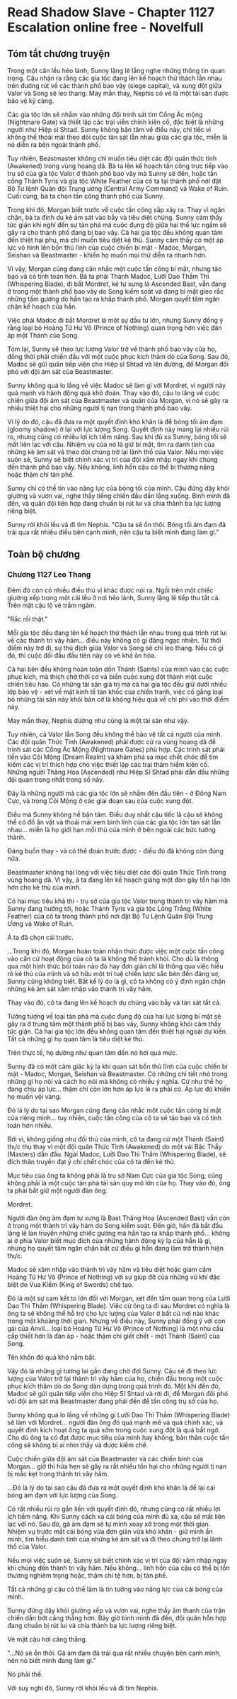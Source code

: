 # Read Shadow Slave - Chapter 1127 Escalation online free - Novelfull

## Tóm tắt chương truyện

Trong một căn lều hẻo lánh, Sunny lặng lẽ lắng nghe những thông tin quan trọng. Cậu nhận ra rằng các gia tộc đang lên kế hoạch thử thách lẫn nhau trên đường rút về các thành phố bao vây (siege capital), và xung đột giữa Valor và Song sẽ leo thang. May mắn thay, Nephis có vẻ là một tài sản được bảo vệ kỹ càng.

Các gia tộc lớn sẽ nhắm vào những đội trinh sát tìm Cổng Ác mộng (Nightmare Gate) và thiết lập các trại viễn chinh kiên cố, đặc biệt là những người như Hiệp sĩ Shtad. Sunny không bận tâm về điều này, chỉ tiếc vì không thể thoải mái theo dõi cuộc tàn sát lẫn nhau giữa các gia tộc, miễn là nó diễn ra bên ngoài thành phố.

Tuy nhiên, Beastmaster không chỉ muốn tiêu diệt các đội quân thức tỉnh (Awakened) trong vùng hoang dã. Bà ta lên kế hoạch tấn công trực tiếp vào trụ sở của gia tộc Valor ở thành phố bao vây mà Sunny sẽ đến, hoặc tấn công Thánh Tyris và gia tộc White Feather của cô ta tại thành phố nơi đặt Bộ Tư lệnh Quân đội Trung ương (Central Army Command) và Wake of Ruin. Cuối cùng, bà ta chọn tấn công thành phố của Sunny.

Trong khi đó, Morgan biết trước về cuộc tấn công sắp xảy ra. Thay vì ngăn chặn, bà ta định dụ kẻ ám sát vào bẫy và tiêu diệt chúng. Sunny cảm thấy tức giận khi nghĩ đến sự tàn phá mà cuộc đụng độ giữa hai thế lực ngầm sẽ gây ra cho thành phố đang bị bao vây. Cả hai gia tộc đều không quan tâm đến thiệt hại phụ, mà chỉ muốn tiêu diệt kẻ thù. Sunny cảm thấy có một áp lực vô hình lên bốn thủ lĩnh của cuộc chiến bí mật - Madoc, Morgan, Seishan và Beastmaster - khiến họ muốn mọi thứ diễn ra nhanh hơn.

Vì vậy, Morgan cũng đang cân nhắc một cuộc tấn công bí mật, nhưng táo bạo và có tính toán hơn. Bà ta phái Thánh Madoc, Lưỡi Dao Thầm Thì (Whispering Blade), đi bắt Mordret, kẻ tự xưng là Ascended Bast, vẫn đang ở trong một thành phố bao vây do Song kiểm soát và đang bí mật gieo rắc những tấm gương do hắn tạo ra khắp thành phố. Morgan quyết tâm ngăn chặn kế hoạch của hắn.

Việc phái Madoc đi bắt Mordret là một sự đầu tư lớn, nhưng Sunny đồng ý rằng loại bỏ Hoàng Tử Hư Vô (Prince of Nothing) quan trọng hơn việc đàn áp một Thánh của Song.

Tóm lại, Sunny sẽ theo lực lượng Valor trở về thành phố bao vây của họ, đồng thời phải chiến đấu với một cuộc phục kích thăm dò của Song. Sau đó, Madoc sẽ gửi quân tiếp viện cho Hiệp sĩ Shtad và lên đường, để Morgan đối phó với đội ám sát của Beastmaster.

Sunny không quá lo lắng về việc Madoc sẽ làm gì với Mordret, vì người này quá mạnh và hành động quá khó đoán. Thay vào đó, cậu lo lắng về cuộc chiến giữa đội ám sát của Beastmaster và quân của Morgan, vì nó sẽ gây ra nhiều thiệt hại cho những người tị nạn trong thành phố bao vây.

Vì lý do đó, cậu đã đưa ra một quyết định khó khăn là để bóng tối ảm đạm (gloomy shadow) ở lại với lực lượng Song. Quyết định này mang lại nhiều rủi ro, nhưng cũng có nhiều lợi ích tiềm năng. Sau khi đủ xa Sunny, bóng tối sẽ mất liên lạc với cậu. Nhiệm vụ của nó là giữ bí mật, tìm ra danh tính của những kẻ ám sát và theo dõi chúng trở lại lãnh thổ của Valor. Nếu mọi việc suôn sẻ, Sunny sẽ biết chính xác vị trí của đội xâm nhập ngay khi chúng đến thành phố bao vây. Nếu không, linh hồn cậu có thể bị thương nặng hoặc thậm chí tàn phế.

Sunny chỉ có thể tin vào năng lực của bóng tối của mình. Cậu đứng dậy khỏi giường và vươn vai, nghe thấy tiếng chiến đấu dần lắng xuống. Bình minh đã đến, và quân đội liên hợp đang chuẩn bị rút lui và chia thành ba lực lượng riêng biệt.

Sunny rời khỏi lều và đi tìm Nephis. "Cậu ta sẽ ổn thôi. Bóng tối ảm đạm đã trải qua rất nhiều điều bên cạnh mình, nên cậu ta biết mình đang làm gì."

## Toàn bộ chương

### Chương 1127 Leo Thang

Đêm đó còn có nhiều điều thú vị khác được nói ra. Ngồi trên một chiếc giường xếp trong một cái lều ở nơi hẻo lánh, Sunny lặng lẽ tiếp thu tất cả. Trên mặt cậu lộ vẻ trầm ngâm.

"Rắc rối thật."

Mỗi gia tộc đều đang lên kế hoạch thử thách lẫn nhau trong quá trình rút lui về các thành trì vây hãm... điều này không có gì đáng ngạc nhiên. Từ thời điểm này trở đi, sự thù địch giữa Valor và Song sẽ chỉ leo thang. Nếu có gì đó, thì cuộc đối đầu đầu tiên này có vẻ khá ôn hòa.

Cả hai bên đều không hoàn toàn dồn Thánh (Saints) của mình vào các cuộc phục kích, mà thích chờ thời cơ và biến cuộc xung đột thành một cuộc chiến tiêu hao. Có những tài sản giá trị mà cả hai gia tộc đều giữ dưới nhiều lớp bảo vệ - xét về mặt kinh tế tàn khốc của chiến tranh, việc cố gắng loại bỏ những tài sản này khỏi bàn cờ là không hiệu quả về chi phí vào thời điểm này.

May mắn thay, Nephis dường như cũng là một tài sản như vậy.

Tuy nhiên, cả Valor lẫn Song đều không thể bảo vệ tất cả người của mình. Các đội quân Thức Tỉnh (Awakened) phải được cử ra vùng hoang dã để trinh sát các Cổng Ác Mộng (Nightmare Gates) phù hợp. Các trinh sát phải tiến vào Cõi Mộng (Dream Realm) và khám phá sa mạc chết chóc để tìm kiếm các vị trí thích hợp cho việc thiết lập các trại thám hiểm kiên cố. Những người Thăng Hoa (Ascended) như Hiệp Sĩ Shtad phải dẫn đầu những đội quan trọng nhất trong số này.

Đây là những người mà các gia tộc lớn sẽ nhắm đến đầu tiên - ở Đông Nam Cực, và trong Cõi Mộng ở các giai đoạn sau của cuộc xung đột.

Điều mà Sunny không hề bận tâm. Điều duy nhất cậu tiếc là cậu sẽ không thể có đồ ăn vặt và thoải mái xem binh lính của các gia tộc lớn tàn sát lẫn nhau... miễn là họ giới hạn mối thù của mình ở bên ngoài các bức tường thành.

Đáng buồn thay - và có thể đoán trước được - điều đó đã không còn đúng nữa.

Beastmaster không hài lòng với việc tiêu diệt các đội quân Thức Tỉnh trong vùng hoang dã. Vì vậy, ả ta đang lên kế hoạch giáng một đòn gây tổn hại lớn hơn cho kẻ thù của mình.

Có hai mục tiêu khả thi - trụ sở của gia tộc Valor trong thành trì vây hãm mà Sunny đang hướng tới, hoặc Thánh Tyris và gia tộc Lông Trắng (White Feather) của cô ta trong thành phố nơi đặt Bộ Tư Lệnh Quân Đội Trung Ương và Wake of Ruin.

Ả ta đã chọn cái trước.

...Trong khi đó, Morgan hoàn toàn nhận thức được việc một cuộc tấn công vào căn cứ hoạt động của cô ta là không thể tránh khỏi. Cho dù là thông qua một hình thức bói toán nào đó hay đơn giản chỉ là thông qua việc hiểu rõ kẻ thù của mình và sở hữu một trí tuệ chiến lược sắc bén đến đáng sợ, Sunny cũng không biết. Bất kể lý do là gì, cô ta không có ý định ngăn chặn những kẻ ám sát xâm nhập vào thành trì vây hãm.

Thay vào đó, cô ta đang lên kế hoạch dụ chúng vào bẫy và tàn sát tất cả.

Tưởng tượng về loại tàn phá mà cuộc đụng độ của hai lực lượng bí mật sẽ gây ra ở trung tâm một thành phố bị bao vây, Sunny không khỏi cảm thấy tức giận. Cả hai gia tộc lớn đều không quan tâm đến thiệt hại ngoài dự kiến. Tất cả những gì họ quan tâm là tiêu diệt kẻ thù.

Trên thực tế, họ dường như quan tâm đến nó hơi quá mức.

Sunny đã có một cảm giác kỳ lạ khi quan sát bốn thủ lĩnh của cuộc chiến bí mật - Madoc, Morgan, Seishan và Beastmaster. Có những chi tiết nhỏ trong những gì họ nói và cách họ nói mà không có nhiều ý nghĩa. Cứ như thể họ đang chịu áp lực... thậm chí còn lớn hơn áp lực lẽ ra phải có. Áp lực đó khiến họ muốn vội vàng.

Đó là lý do tại sao Morgan cũng đang cân nhắc một cuộc tấn công bí mật của riêng mình... tuy nhiên, cuộc tấn công của cô ta sẽ táo bạo và có tính toán hơn nhiều.

Bởi vì, không giống như đối thủ của mình, cô ta đang cử một Thánh (Saint) thực thụ thay vì một đội quân Thức Tỉnh (Awakened) do một vài Bậc Thầy (Masters) dẫn đầu. Ngài Madoc, Lưỡi Dao Thì Thầm (Whispering Blade), sẽ đích thân truyền đạt ý chí chết chóc của cô ta đến kẻ thù.

Mục tiêu của ông ta không phải là trụ sở Nam Cực của gia tộc Song, cũng không phải là một cuộc tàn phá tài sản quy mô lớn của họ. Thay vào đó, ông ta phải bắt giữ một người đàn ông.

Mordret.

Người đàn ông ảm đạm tự xưng là Bast Thăng Hoa (Ascended Bast) vẫn còn ở trong một thành trì vây hãm do Song kiểm soát. Đến giờ, hắn đã bắt đầu lặng lẽ lan truyền những chiếc gương mà hắn tạo ra khắp thành phố... không ai ở phía Valor biết mục đích của những hành động kỳ lạ của hắn là gì, nhưng họ quyết tâm ngăn chặn bất cứ điều gì hắn đang làm trở thành hiện thực.

Madoc sẽ xâm nhập vào thành trì vây hãm và tiêu diệt hoặc giam cầm Hoàng Tử Hư Vô (Prince of Nothing) với sự giúp đỡ của những vũ khí đặc biệt do Vua Kiếm (King of Swords) chế tạo.

Đó là một sự cam kết to lớn đối với Morgan, xét đến tầm quan trọng của Lưỡi Dao Thì Thầm (Whispering Blade). Việc cử ông ta đi sau Mordret có nghĩa là ông ta sẽ không thể hỗ trợ cho lực lượng của Valor ở bất cứ nơi nào khác trong một khoảng thời gian. Nhưng về điều này, Sunny phải đồng ý với con gái của Anvil... loại bỏ Hoàng Tử Hư Vô (Prince of Nothing) là một nhu cầu cấp thiết hơn là đàn áp - hoặc thậm chí giết chết - một Thánh (Saint) của Song.

Tên khốn đó quá khó nắm bắt.

Vậy đó là những gì tương lai gần đang chờ đợi Sunny. Cậu sẽ đi theo lực lượng của Valor trở lại thành trì vây hãm của họ, chiến đấu trong một cuộc phục kích thăm dò do Song dàn dựng trong quá trình đó. Một khi đến đó, Madoc sẽ gửi quân tiếp viện cho Hiệp Sĩ Shtad và rời đi, để Morgan đối phó với đội ám sát mà Beastmaster đang phái đến để tấn công trụ sở của họ.

Sunny không quá lo lắng về những gì Lưỡi Dao Thì Thầm (Whispering Blade) sẽ làm với Mordret... người đàn ông đó quá mạnh mẽ và quá chính xác, và quyết định kích hoạt ông ta quá sớm trong cuộc xung đột là quá bất ngờ. Cho dù ông ta có đạt được mục tiêu của mình hay không, bản thân cuộc tấn công sẽ không bị ai nhìn thấy và được kiềm chế.

Cuộc chiến giữa đội ám sát của Beastmaster và các chiến binh của Morgan... giờ thì hứa hẹn sẽ gây ra rất nhiều tổn hại cho những người tị nạn bị mắc kẹt trong thành trì vây hãm.

...Đó là lý do tại sao cậu đã đưa ra một quyết định khó khăn là để lại cái bóng ảm đạm với lực lượng của Song.

Có rất nhiều rủi ro gắn liền với quyết định đó, nhưng cũng có rất nhiều lợi ích tiềm năng. Khi Sunny cách xa cái bóng của mình đủ xa, cậu sẽ mất liên lạc với nó. Sau đó, gã ảm đạm sẽ tự mình xoay xở trong một thời gian. Nhiệm vụ trước mắt cái bóng vừa đơn giản vừa khó khăn - giữ mình ẩn mình, tìm hiểu danh tính của những kẻ ám sát và đi theo chúng trở lại lãnh thổ của Valor.

Nếu mọi việc suôn sẻ, Sunny sẽ biết chính xác vị trí của đội xâm nhập ngay khi chúng đến thành trì vây hãm. Nếu không... linh hồn của cậu có thể bị tổn thương nghiêm trọng hoặc, thậm chí tệ hơn, bị tàn phế.

Tất cả những gì cậu có thể làm là tin tưởng vào năng lực của cái bóng của mình.

Sunny đứng dậy khỏi giường xếp và vươn vai, nghe thấy âm thanh của trận chiến dần bớt căng thẳng hơn. Bây giờ bình minh đã đến, đội quân hỗn hợp đang chuẩn bị rút lui và chia thành ba lực lượng riêng biệt.

Vẻ mặt cậu hơi căng thẳng.

"...Nó sẽ ổn thôi. Gã ảm đạm đã trải qua rất nhiều chuyện bên cạnh mình, nên nó biết mình đang làm gì."

Nó phải thế.

Với suy nghĩ đó, Sunny rời khỏi lều và đi tìm Nephis.